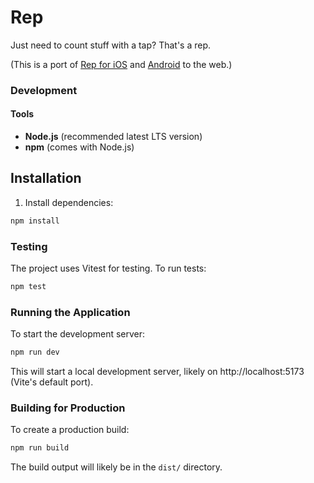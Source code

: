 # Rep

Just need to count stuff with a tap? That's a rep.

(This is a port of [Rep for iOS](https://github.com/jonfazzaro/rep) and [Android](https://github.com/jonfazzaro/rep-android) to the web.)

### Development

#### Tools

- **Node.js** (recommended latest LTS version)
- **npm** (comes with Node.js)

## Installation

1. Install dependencies:

```bash
npm install
```

### Testing

The project uses Vitest for testing. To run tests:

```bash
npm test
```

### Running the Application


To start the development server:

```bash
npm run dev
```

This will start a local development server, likely on http://localhost:5173 (Vite's default port).


### Building for Production

To create a production build:

```bash
npm run build
```

The build output will likely be in the `dist/` directory.
